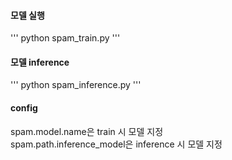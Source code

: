 #### 모델 실행
'''
python spam_train.py
'''

#### 모델 inference
'''
python spam_inference.py
'''


#### config
spam.model.name은 train 시 모델 지정 <br>
spam.path.inference_model은 inference 시 모델 지정 

